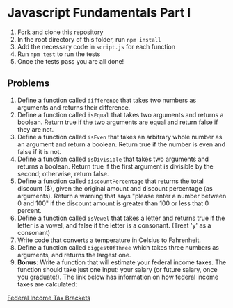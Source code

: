 # Javascript Fundamentals Part I

1. Fork and clone this repository
2. In the root directory of this folder, run `npm install`
1. Add the necessary code in `script.js` for each function
2. Run `npm test` to run the tests
2. Once the tests pass you are all done!

## Problems

1. Define a function called `difference` that takes two numbers as arguments and returns their difference.
1. Define a function called `isEqual` that takes two arguments and returns a boolean. Return true if the two arguments are equal and return false if they are not.
1. Define a function called `isEven` that takes an arbitrary whole number as an argument and return a boolean. Return true if the number is even and false if it is not.
1. Define a function called `isDivisible` that takes two arguments and returns a boolean. Return true if the first argument is divisible by the second; otherwise, return false.
1. Define a function called `discountPercentage` that returns the total discount ($), given the original amount and discount percentage (as arguments). Return a warning that says "please enter a number between 0 and 100" if the discount amount is greater than 100 or less that 0 percent.
1. Define a function called `isVowel` that takes a letter and returns true if the letter is a vowel, and false if the letter is a consonant. (Treat 'y' as a consonant)
1. Write code that converts a temperature in Celsius to Fahrenheit.
1. Define a function called `biggestOfThree` which takes three numbers as arguments, and returns the largest one.
1. **Bonus**: Write a function that will estimate your federal income taxes. The function should take just one input: your salary (or future salary, once you graduate!). The link below has information on how federal income taxes are calculated:

[Federal Income Tax Brackets](http://www.efile.com/tax-service/tax-calculator/tax-brackets/)
